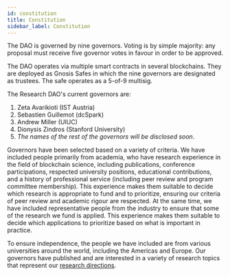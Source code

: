 ```yaml
---
id: constitution
title: Constitution
sidebar_label: Constitution
---
```


The DAO is governed by nine governors. Voting is by simple majority: any proposal must receive five governor votes in favour in order to be approved.

The DAO operates via multiple smart contracts in several blockchains. They are deployed as Gnosis Safes in which the nine governors are designated as trustees. The safe operates as a 5-of-9 multisig.

The Research DAO's current governors are:

1. Zeta Avarikioti (IST Austria)
1. Sebastien Guillemot (dcSpark)
1. Andrew Miller (UIUC)
1. Dionysis Zindros (Stanford University)
1. *The names of the rest of the governors will be disclosed soon*.

Governors have been selected based on a variety of criteria. We have included people primarily from academia, who have research experience in the field of blockchain science, including publications, conference participations, respected university positions, educational contributions, and a history of professional service (including peer review and program committee membership). This experience makes them suitable to decide which research is appropriate to fund and to prioritize, ensuring our criteria of peer review and academic rigour are respected. At the same time, we have included representative people from the industry to ensure that some of the research we fund is applied. This experience makes them suitable to decide which applications to prioritize based on what is important in practice.

To ensure independence, the people we have included are from various universities around the world, including the Americas and Europe. Our governors have published and are interested in a variety of research topics that represent our [research directions](/directions).
